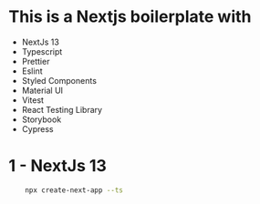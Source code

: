 # This is a Nextjs boilerplate with

- NextJs 13
- Typescript
- Prettier
- Eslint
- Styled Components
- Material UI
- Vitest
- React Testing Library
- Storybook
- Cypress


# 1 - NextJs 13 

```bash
    npx create-next-app --ts
```
